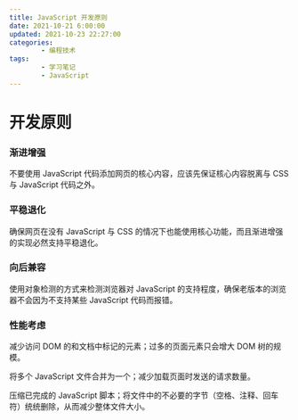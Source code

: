 ```yaml
---
title: JavaScript 开发原则
date: 2021-10-21 6:00:00
updated: 2021-10-23 22:27:00
categories:
        - 编程技术
tags:
        - 学习笔记
        - JavaScript
---
```


# 开发原则

### 渐进增强

不要使用 JavaScript 代码添加网页的核心内容，应该先保证核心内容脱离与 CSS 与 JavaScript 代码之外。

### 平稳退化

确保网页在没有 JavaScript 与 CSS 的情况下也能使用核心功能，而且渐进增强的实现必然支持平稳退化。

### 向后兼容

使用对象检测的方式来检测浏览器对 JavaScript 的支持程度，确保老版本的浏览器不会因为不支持某些 JavaScript 代码而报错。

### 性能考虑

减少访问 DOM 的和文档中标记的元素；过多的页面元素只会增大 DOM 树的规模。

将多个 JavaScript 文件合并为一个；减少加载页面时发送的请求数量。

压缩已完成的 JavaScript 脚本；将文件中的不必要的字节（空格、注释、回车符）统统删除，从而减少整体文件大小。
